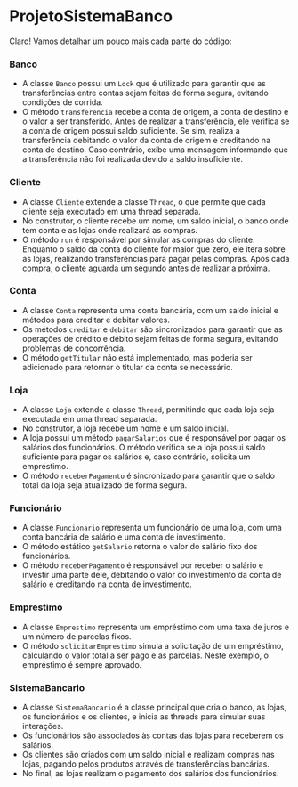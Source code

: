 # ProjetoSistemaBanco

Claro! Vamos detalhar um pouco mais cada parte do código:

### Banco
- A classe `Banco` possui um `Lock` que é utilizado para garantir que as transferências entre contas sejam feitas de forma segura, evitando condições de corrida.
- O método `transferencia` recebe a conta de origem, a conta de destino e o valor a ser transferido. Antes de realizar a transferência, ele verifica se a conta de origem possui saldo suficiente. Se sim, realiza a transferência debitando o valor da conta de origem e creditando na conta de destino. Caso contrário, exibe uma mensagem informando que a transferência não foi realizada devido a saldo insuficiente.

### Cliente
- A classe `Cliente` extende a classe `Thread`, o que permite que cada cliente seja executado em uma thread separada.
- No construtor, o cliente recebe um nome, um saldo inicial, o banco onde tem conta e as lojas onde realizará as compras.
- O método `run` é responsável por simular as compras do cliente. Enquanto o saldo da conta do cliente for maior que zero, ele itera sobre as lojas, realizando transferências para pagar pelas compras. Após cada compra, o cliente aguarda um segundo antes de realizar a próxima.

### Conta
- A classe `Conta` representa uma conta bancária, com um saldo inicial e métodos para creditar e debitar valores.
- Os métodos `creditar` e `debitar` são sincronizados para garantir que as operações de crédito e débito sejam feitas de forma segura, evitando problemas de concorrência.
- O método `getTitular` não está implementado, mas poderia ser adicionado para retornar o titular da conta se necessário.

### Loja
- A classe `Loja` extende a classe `Thread`, permitindo que cada loja seja executada em uma thread separada.
- No construtor, a loja recebe um nome e um saldo inicial.
- A loja possui um método `pagarSalarios` que é responsável por pagar os salários dos funcionários. O método verifica se a loja possui saldo suficiente para pagar os salários e, caso contrário, solicita um empréstimo.
- O método `receberPagamento` é sincronizado para garantir que o saldo total da loja seja atualizado de forma segura.

### Funcionário
- A classe `Funcionario` representa um funcionário de uma loja, com uma conta bancária de salário e uma conta de investimento.
- O método estático `getSalario` retorna o valor do salário fixo dos funcionários.
- O método `receberPagamento` é responsável por receber o salário e investir uma parte dele, debitando o valor do investimento da conta de salário e creditando na conta de investimento.

### Emprestimo
- A classe `Emprestimo` representa um empréstimo com uma taxa de juros e um número de parcelas fixos.
- O método `solicitarEmprestimo` simula a solicitação de um empréstimo, calculando o valor total a ser pago e as parcelas. Neste exemplo, o empréstimo é sempre aprovado.

### SistemaBancario
- A classe `SistemaBancario` é a classe principal que cria o banco, as lojas, os funcionários e os clientes, e inicia as threads para simular suas interações.
- Os funcionários são associados às contas das lojas para receberem os salários.
- Os clientes são criados com um saldo inicial e realizam compras nas lojas, pagando pelos produtos através de transferências bancárias.
- No final, as lojas realizam o pagamento dos salários dos funcionários.

